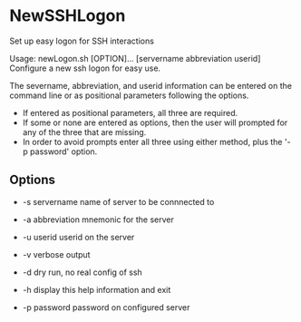 # NewSSHLogon
Set up easy logon for SSH interactions

Usage: newLogon.sh [OPTION]... [servername abbreviation userid]
Configure a new ssh logon for easy use.
 
The severname, abbreviation, and userid information can
be entered on the command line or as positional 
parameters following the options. 
  
* If entered as positional parameters, all three are required. 
* If some or none are entered as options, then the user will prompted for any of the three that are missing.  
* In order to avoid prompts enter all three using either method, plus the '-p password' option. 
  
## Options
  
* -s servername      name of server to be connnected to 
* -a abbreviation    mnemonic for the server
* -u userid          userid on the server
  
* -v                 verbose output
* -d                 dry run, no real config of ssh
* -h                 display this help information and exit
* -p password        password on configured server 

